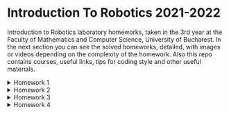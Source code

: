 # Introduction To Robotics 2021-2022
Introduction to Robotics laboratory homeworks, taken in the 3rd year at the Faculty of Mathematics and Computer Science, University of Bucharest. In the next section you can see the solved homeworks, detailed, with images or videos depending on the complexity of the homework. Also this repo contains courses, useful links, tips for coding style and other useful materials.

<details>
  <summary>Homework 1</summary>
<br>

For this homework I must fading a RGB led with 3 potentiometers, each potentiometer for red, green, blue. Theoretically, in the end I can create 255 * 255 * 255 different colors combining the intensities of the 3 primary colors. 255 * 255 * 255 because a led take values from 0 to 255.

Video demo: https://youtu.be/Z4e0uCh_60U

Materials required:
* Arduino Uno - 1pcs
* Cable USB Type A to Arduino Uno - 1pcs
* BreadBoard - 1pcs
* RGB Led - 1 pcs
* Resistor 220 Ohm - 3pcs
* Potentiometer - 3pcs
* Black cable for GND - 5 pcs
* Non-Black cable for Signal/5V - 10pcs

How to connect the elements:
- 5V and GND to + and - on breadboard
- GND to cathode RGB Led
- Red branch of Led to Rezistor to Pin ~11
- Green branch of Led to Rezistor to Pin ~10
- Blue branch of Led to Rezistor to Pin ~9
- each left side of Potentimeter to - (breadboard)
- each right side of Potentiometer to + (bradboard)
- each middle side of Potentimeter to A0, A1, A2

<img src="https://user-images.githubusercontent.com/61587939/139099823-e6045fef-3381-4f29-a7d6-73aa7da760fc.jpg" width=650 height=700>
  
</details>
<details>
  <summary>Homework 2</summary>
<br>

For this homework I must simulate a pedestrian crossing with traffic lights for pedestrian and traffic lights for cars. For this we have 4 situations:
1. The traffic light for cars is green and the traffic light for pedestrians is red
2. The traffic light for cars is yellow and the traffic light for pedestrians is red if a pedestrian wants to cross and has pressed the button before
3. The traffic light for cars is red and the traffic light for pedestrians is green and there is a additional buzzer that makes a slow sound
4. The traffic light for cars is red and the traffic light for pedestrians is green and blinking and there is a additional buzzer that makes a fast sound

  After these steps the traffic lights reset and will be back in step 1.

Video demo: https://youtu.be/p1_FeLFnayE

Materials required:
* Arduino Uno - 1pcs
* Cable USB Type A to Arduino Uno - 1pcs
* BreadBoard - 2pcs
* Red Led - 2pcs
* Green Led - 2pcs
* Yellow Led - 1pcs
* Rezistor 330 Ohm - 5pcs
* Buzzer - 1pcs
* Button - 1pcs
* a lot of conectivity cables

How to connect the elements:
* plus of button to pin 2 and - to GND (I used INPUT_PULLUP)
* plus of green / yellow / red led (for cars) to pin 13 / 12 / 11 and - to GND
* plus of green / red led (for pedestrian) to pin 6 / 7
* plus of buzzer to pin 8 and - to gnd

<img src="https://user-images.githubusercontent.com/61587939/140090225-ce7c5268-4a10-425a-95f9-7812b4ce6dc2.jpg" width=650 height=700>

</details>
<details>
  <summary>Homework 3</summary>
<br>
  For this homework I had to make an EMF detector like this: with the help of an improvised antenna from a cable I have to discover the surrounding electromagnetic fields. I will represent the intensity of the electromagnetic field through a 7 segment display with numbers from 0 to 9.
  
Video demo: https://youtu.be/iLIU5k5-5co

  Materials required:
* Arduino Uno - 1pcs
* Cable USB Type A to Arduino Uno - 1pcs
* BreadBoard - 2pcs
* 7 segment display - 1pcs
* buzzer - 1pcs
* resistor 220 Ohm - 2pcs
* resistor 1M Ohm - 3pcs
* a lot of conectivity cables

<img src="https://user-images.githubusercontent.com/61587939/141143308-789f9542-8534-49d7-94f3-39000b169815.jpg" width=650 height=700>

</details>  

<details>
  <summary>Homework 4</summary>
</details>
